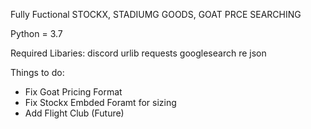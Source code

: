 Fully Fuctional STOCKX, STADIUMG GOODS, GOAT PRCE SEARCHING

Python = 3.7

Required Libaries: 
discord
urlib
requests
googlesearch
re
json


Things to do: 
- Fix Goat Pricing Format
- Fix Stockx Embded Foramt for sizing
- Add Flight Club (Future) 
